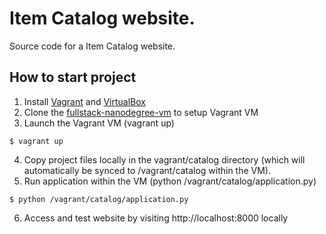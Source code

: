 # Item Catalog website.
Source code for a Item Catalog website.

## How to start project

1. Install [Vagrant](https://www.vagrantup.com/) and [VirtualBox](https://www.virtualbox.org/)
2. Clone the [fullstack-nanodegree-vm](http://github.com/udacity/fullstack-nanodegree-vm) to setup Vagrant VM
3. Launch the Vagrant VM (vagrant up)
```
$ vagrant up
```
4. Copy project files locally in the vagrant/catalog directory (which will automatically be synced to /vagrant/catalog within the VM).
5. Run application within the VM (python /vagrant/catalog/application.py)
```
$ python /vagrant/catalog/application.py
```
6. Access and test website by visiting http://localhost:8000 locally